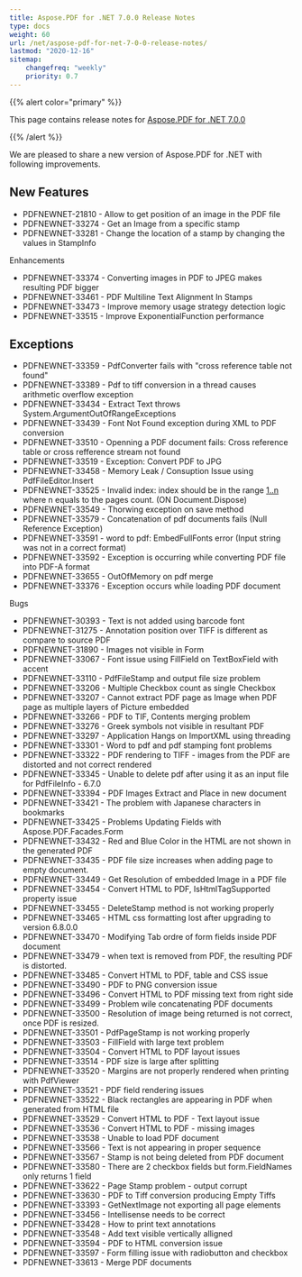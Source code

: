```yaml
---
title: Aspose.PDF for .NET 7.0.0 Release Notes
type: docs
weight: 60
url: /net/aspose-pdf-for-net-7-0-0-release-notes/
lastmod: "2020-12-16"
sitemap:
    changefreq: "weekly"
    priority: 0.7
---
```


{{% alert color="primary" %}} 

This page contains release notes for [Aspose.PDF for .NET 7.0.0](http://www.aspose.com/downloads/pdf/net/new-releases/aspose.pdf-for-.net-7.0.0/)

{{% /alert %}} 

We are pleased to share a new version of Aspose.PDF for .NET with following improvements.
## **New Features**
- PDFNEWNET-21810 - Allow to get position of an image in the PDF file
- PDFNEWNET-33274 - Get an Image from a specific stamp
- PDFNEWNET-33281 - Change the location of a stamp by changing the values in StampInfo

Enhancements

- PDFNEWNET-33374 - Converting images in PDF to JPEG makes resulting PDF bigger
- PDFNEWNET-33461 - PDF Multiline Text Alignment In Stamps
- PDFNEWNET-33473 - Improve memory usage strategy detection logic
- PDFNEWNET-33515 - Improve ExponentialFunction performance
## **Exceptions**
- PDFNEWNET-33359 - PdfConverter fails with "cross reference table not found"
- PDFNEWNET-33389 - Pdf to tiff conversion in a thread causes arithmetic overflow exception
- PDFNEWNET-33434 - Extract Text throws System.ArgumentOutOfRangeExceptions
- PDFNEWNET-33439 - Font Not Found exception during XML to PDF conversion
- PDFNEWNET-33510 - Openning a PDF document fails: Cross reference table or cross refference stream not found
- PDFNEWNET-33519 - Exception: Convert PDF to JPG
- PDFNEWNET-33458 - Memory Leak / Consuption Issue using PdfFileEditor.Insert
- PDFNEWNET-33525 - Invalid index: index should be in the range [1..n](/pages/createpage.action?spaceKey=pdfnet&title=1..n&linkCreation=true&fromPageId=7120576) where n equals to the pages count. (ON Document.Dispose)
- PDFNEWNET-33549 - Thorwing exception on save method
- PDFNEWNET-33579 - Concatenation of pdf documents fails (Null Reference Exception)
- PDFNEWNET-33591 - word to pdf: EmbedFullFonts error (Input string was not in a correct format)
- PDFNEWNET-33592 - Exception is occurring while converting PDF file into PDF-A format
- PDFNEWNET-33655 - OutOfMemory on pdf merge
- PDFNEWNET-33376 - Exception occurs while loading PDF document

Bugs

- PDFNEWNET-30393 - Text is not added using barcode font
- PDFNEWNET-31275 - Annotation position over TIFF is different as compare to source PDF
- PDFNEWNET-31890 - Images not visible in Form
- PDFNEWNET-33067 - Font issue using FillField on TextBoxField with accent
- PDFNEWNET-33110 - PdfFileStamp and output file size problem
- PDFNEWNET-33206 - Multiple Checkbox count as single Checkbox
- PDFNEWNET-33207 - Cannot extract PDF page as Image when PDF page as multiple layers of Picture embedded
- PDFNEWNET-33266 - PDF to TIF, Contents merging problem
- PDFNEWNET-33276 - Greek symbols not visible in resultant PDF
- PDFNEWNET-33297 - Application Hangs on ImportXML using threading
- PDFNEWNET-33301 - Word to pdf and pdf stamping font problems
- PDFNEWNET-33322 - PDF rendering to TIFF - images from the PDF are distorted and not correct rendered
- PDFNEWNET-33345 - Unable to delete pdf after using it as an input file for PdfFileInfo - 6.7.0
- PDFNEWNET-33394 - PDF Images Extract and Place in new document
- PDFNEWNET-33421 - The problem with Japanese characters in bookmarks
- PDFNEWNET-33425 - Problems Updating Fields with Aspose.PDF.Facades.Form
- PDFNEWNET-33432 - Red and Blue Color in the HTML are not shown in the generated PDF
- PDFNEWNET-33435 - PDF file size increases when adding page to empty document.
- PDFNEWNET-33449 - Get Resolution of embedded Image in a PDF file
- PDFNEWNET-33454 - Convert HTML to PDF, IsHtmlTagSupported property issue
- PDFNEWNET-33455 - DeleteStamp method is not working properly
- PDFNEWNET-33465 - HTML css formatting lost after upgrading to version 6.8.0.0
- PDFNEWNET-33470 - Modifying Tab ordre of form fields inside PDF document
- PDFNEWNET-33479 - when text is removed from PDF, the resulting PDF is distorted.
- PDFNEWNET-33485 - Convert HTML to PDF, table and CSS issue
- PDFNEWNET-33490 - PDF to PNG conversion issue
- PDFNEWNET-33496 - Convert HTML to PDF missing text from right side
- PDFNEWNET-33499 - Problem wile concatenating PDF documents
- PDFNEWNET-33500 - Resolution of image being returned is not correct, once PDF is resized.
- PDFNEWNET-33501 - PdfPageStamp is not working properly
- PDFNEWNET-33503 - FillField with large text problem
- PDFNEWNET-33504 - Convert HTML to PDF layout issues
- PDFNEWNET-33514 - PDF size is large after splitting
- PDFNEWNET-33520 - Margins are not properly rendered when printing with PdfViewer
- PDFNEWNET-33521 - PDF field rendering issues
- PDFNEWNET-33522 - Black rectangles are appearing in PDF when generated from HTML file
- PDFNEWNET-33529 - Convert HTML to PDF - Text layout issue
- PDFNEWNET-33536 - Convert HTML to PDF - missing images
- PDFNEWNET-33538 - Unable to load PDF document
- PDFNEWNET-33566 - Text is not appearing in proper sequence
- PDFNEWNET-33567 - Stamp is not being deleted from PDF document
- PDFNEWNET-33580 - There are 2 checkbox fields but form.FieldNames only returns 1 field
- PDFNEWNET-33622 - Page Stamp problem - output corrupt
- PDFNEWNET-33630 - PDF to Tiff conversion producing Empty Tiffs
- PDFNEWNET-33393 - GetNextImage not exporting all page elements
- PDFNEWNET-33456 - Intellisense needs to be correct
- PDFNEWNET-33428 - How to print text annotations
- PDFNEWNET-33548 - Add text visible vertically alligned
- PDFNEWNET-33594 - PDF to HTML conversion issue
- PDFNEWNET-33597 - Form filling issue with radiobutton and checkbox
- PDFNEWNET-33613 - Merge PDF documents

